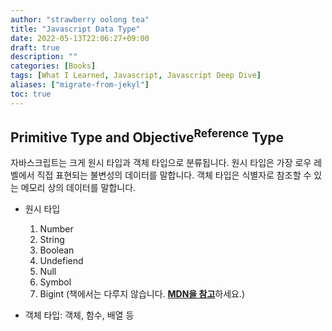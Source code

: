 ```yaml
---
author: "strawberry oolong tea"
title: "Javascript Data Type"
date: 2022-05-13T22:06:27+09:00
draft: true
description: ""
categories: [Books]
tags: [What I Learned, Javascript, Javascript Deep Dive]
aliases: ["migrate-from-jekyl"]
toc: true
---
```


## Primitive Type and Objective<sup>Reference</sup> Type

자바스크립트는 크게 원시 타입과 객체 타입으로 분류됩니다. 원시 타입은 가장 로우 레벨에서 직접 표현되는 불변성의 데이터를 말합니다. 객체 타입은 식별자로 참조할 수 있는 메모리 상의 데이터를 말합니다.

- 원시 타입

  1. Number
  2. String
  3. Boolean
  4. Undefiend
  5. Null
  6. Symbol
  7. Bigint (책에서는 다루지 않습니다. [**MDN을 참고**](https://developer.mozilla.org/ko/docs/Web/JavaScript/Data_structures#bigint_%ED%83%80%EC%9E%85)하세요.)

- 객체 타입: 객체, 함수, 배열 등
